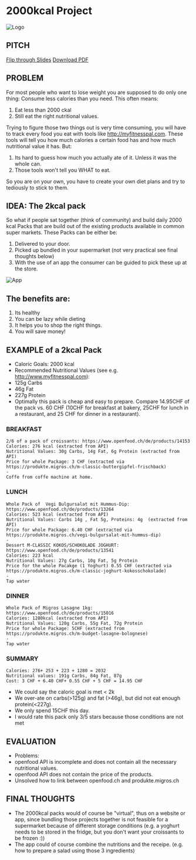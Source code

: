 # 2000kcal Project

![Logo](http://i.imgur.com/ewtsGPn.png "Eat healthy, lose weight, shop like a pro and save money.")

## PITCH

[Flip through Slides](https://gitpitch.com/plotti/2000kcal/master?grs=github&t=white)
[Download PDF](https://gitpitch.com/pitchme/print/github/plotti/2000kcal/master/white/PITCHME.pdf)

## PROBLEM

For most people who want to lose weight you are supposed to do only one thing: Consume less calories than you need. This often means:

1. Eat less than 2000 ckal
2. Still eat the right nutritional values. 

Trying to figure those two things out is very time consuming, you will have to track every food you eat with tools like http://myfitnesspal.com. These tools will tell you how much calories a certain food has and how much nutritional value it has. But:

1. Its hard to guess how much you actually ate of it. Unless it was the whole can. 
2. Those tools won't tell you WHAT to eat. 

So you are on your own, you have to create your own diet plans and try to tediously to stick to them. 

## IDEA: The 2kcal pack

So what if people sat together (think of community) and build daily 2000 kcal Packs that are build out of the existing products available in common super markets. These Packs can be either be:

1. Delivered to your door.
2. Picked up bundled in your supermarket (not very practical see final thoughts below)
3. With the use of an app the consumer can be guided to pick these up at the store.

![App](http://i.imgur.com/PNUL8oC.jpg "A little app helps you to find your 2kcal pack")


## The benefits are: 

1. Its healthy
2. You can be lazy while dieting
3. It helps you to shop the right things. 
4. You will save money!

## EXAMPLE of a 2kcal Pack

- Caloric Goals: 2000 kcal
- Recommended Nutritional Values (see e.g. http://www.myfitnesspal.com): 
 - 125g Carbs
 - 46g Fat
 - 227g Protein
- Optimally this pack is cheap and easy to prepare. Compare 14.95CHF of the pack vs. 60 CHF (10CHF for breakfast at bakery, 25CHF for lunch in a restaurant, and 25 CHF for dinner in a restaurant). 

### BREAKFAST
    2/6 of a pack of croissants: https://www.openfood.ch/de/products/14153 
    Calories: 276 kcal (extracted from API)
    Nutritional Values: 30g Carbs, 14g Fat, 6g Protein (extracted from API)
    Price for whole Package: 3 CHF (extracted via https://produkte.migros.ch/m-classic-buttergipfel-frischback)
    -
    Coffe from coffe machine at home. 

### LUNCH 
    Whole Pack of  Vegi Bulgursalat mit Hummus-Dip: https://www.openfood.ch/de/products/13264
    Calories: 523 kcal (extracted from API)
    Nutritional Values: Carbs 14g , Fat 5g, Proteins: 4g  (extracted from API)
    Price for whole Package: 6.40 CHF (extracted via https://produkte.migros.ch/vegi-bulgursalat-mit-hummus-dip)
    -
    Dessert M-CLASSIC KOKOS/SCHOKOLADE JOGHURT: https://www.openfood.ch/de/products/13541
    Calories: 223 kcal
    Nutritional Values: 27g Carbs, 10g Fat, 5g Protein
    Price for the whole Pacakge (1 Yoghurt) 0.55 CHF (extracted via https://produkte.migros.ch/m-classic-joghurt-kokosschokolade)
    - 
    Tap water


### DINNER
    Whole Pack of Migros Lasagne 1kg: https://www.openfood.ch/de/products/15016
    Calories: 1280kcal (extracted from API)
    Nutritional Values: 120g Carbs, 55g Fat, 72g Protein
    Price for whole Package: 5CHF (extracted from https://produkte.migros.ch/m-budget-lasagne-bolognese)
    - 
    Tap water

### SUMMARY
    Calories: 276+ 253 + 223 + 1280 = 2032 
    Nutritional values: 191g Carbs, 84g Fat, 87g 
    Cost: 3 CHF + 6.40 CHF+ 0.55 CHF + 5 CHF = 14.95 CHF

- We could say the caloric goal is met < 2k
- We over-ate on carbs(>125g) and fat (>46g), but did not eat enough protein(<227g).
- We only spend 15CHF this day. 
- I would rate this pack only 3/5 stars because those conditions are not met

## EVALUATION

- Problems:
 - openfood API is incomplete and does not contain all the necessary nutritional values. 
 - openfood API does not contain the price of the products. 
 - Unsolved how to link between openfood.ch and produkte.migros.ch

## FINAL THOUGHTS

- The 2000kcal packs would of course be "virtual", thus on a website or app, since bundling those projects together is not feasible for a supermarket because of different storage conditions (e.g. a yoghurt needs to be stored in the fridge, but you don't want your croissants to be frozen :))
- The app could of course combine the nutritions and the receipe. (e.g. how to prepare a salad using those 3 ingredients)
